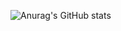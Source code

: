 ![Anurag's GitHub stats](https://github-readme-stats.vercel.app/api?username=doni3134&show_icons=true&theme=radical)
